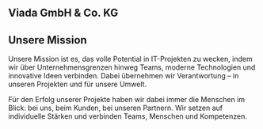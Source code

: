## Viada GmbH & Co. KG
## Unsere Mission
Unsere Mission ist es, das volle Potential in IT-Projekten zu wecken, indem wir über Unternehmensgrenzen hinweg Teams, moderne Technologien und innovative Ideen verbinden. Dabei übernehmen wir Verantwortung – in unseren Projekten und für unsere Umwelt. 

Für den Erfolg unserer Projekte haben wir dabei immer die Menschen im Blick: bei uns, beim Kunden, bei unseren Partnern. Wir setzen auf individuelle Stärken und verbinden Teams, Menschen und Kompetenzen.
